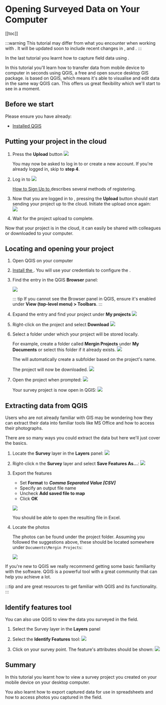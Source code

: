 # Opening Surveyed Data on Your Computer

[[toc]]

:::warning
This tutorial may differ from what you encounter when working with <MainPlatformNameLink />. It will be updated soon to include recent changes in <MainPlatformNameLink />, <MobileAppName /> and <QGISPluginName />.
:::

In the last tutorial you learnt how to capture field data using <MobileAppName />.

In this tutorial you'll learn how to transfer data from mobile device to computer in seconds using QGIS, a free and open source desktop GIS package. <MobileAppName /> is based on QGIS, which means it's able to visualise and edit data in the same way QGIS can. This offers us great flexibility which we'll start to see in a moment.


## Before we start
Please ensure you have already:
* [Installed QGIS](../../setup/install-qgis/index.md)


## Putting your project in the cloud
1. Press the **Upload** button
   ![](./mergin-maps-mobile-upload-project.jpg)
   
   You may now be asked to log in to <MainPlatformName /> or create a new account. If you're already logged in, skip to **step 4**.
   
2. Log in to <MainPlatformName />
   ![](./mergin-maps-mobile-log-in-to-mergin.jpg)
   
   [How to Sign Up to <MainPlatformName />](../../setup/sign-up-to-mergin-maps/index.md) describes several methods of registering.

3. Now that you are logged in to <MainPlatformName />, pressing the **Upload** button should start sending your project up to the cloud. Initiate the upload once again:  
   ![](./mergin-maps-mobile-upload-project.jpg)
   
4. Wait for the project upload to complete.

Now that your project is in the cloud, it can easily be shared with colleagues or downloaded to your computer.


## Locating and opening your project
1. Open QGIS on your computer
2. [Install the <QGISPluginName />](../../setup/install-mergin-maps-plugin-for-qgis/index.md). 
   You will use your <MainPlatformNameLink /> credentials to configure the <QGISPluginName />.
3. Find the <MainPlatformName /> entry in the QGIS **Browser** panel:

   ![](./qgis-browser-panel.jpg)
   
   ::: tip
   If you cannot see the Browser panel in QGIS, ensure it's enabled under **View (top-level menu) > Toolbars**.
   :::
   
4. Expand the <MainPlatformName /> entry and find your project under **My projects**
   ![](./qgis-find-project.jpg)

5. Right-click on the project and select **Download**
   ![](./qgis-download-project.jpg)

6. Select a folder under which your project will be stored locally.

   For example, create a folder called **Mergin Projects** under **My Documents** or select this folder if it already exists.
   ![](./qgis-creating-mergin-projects-folder.jpg)
   
   The <QGISPluginName /> will automatically create a subfolder based on the project's name.
   
   The project will now be downloaded.
   ![](./qgis-downloading-project.jpg)

7. Open the project when prompted:
   ![](./qgis-open-project-file.jpg)
   
   Your survey project is now open in QGIS:
   ![](./qgis-project-opened.jpg)


## Extracting data from QGIS
Users who are not already familiar with GIS may be wondering how they can extract their data into familiar tools like MS Office and how to access their photographs.

There are so many ways you could extract the data but here we'll just cover the basics.

1. Locate the **Survey** layer in the **Layers** panel:
   ![](./qgis-layers-panel.jpg)
   
2. Right-click n the **Survey** layer and select **Save Features As...**:
   ![](./qgis-save-features-as.jpg)

3. Export the features
   * Set **Format** to ***Comma Separated Value [CSV]***
   * Specify an output file name
   * Uncheck **Add saved file to map**
   * Click **OK**
   
   ![](./qgis-save-as-csv-options.jpg)
   
   You should be able to open the resulting file in Excel.

4. Locate the photos

   The photos can be found under the project folder. Assuming you followed the suggestions above, these should be located somewhere under `Documents\Mergin Projects`:
   
   ![](./qgis-finding-photos.jpg)
   
If you're new to QGIS we really recommend getting some basic familiarity with the software. QGIS is a powerful tool with a great community that can help you achieve a lot.

:::tip
<QGISHelp ver="3.22" link="user_manual/index.html" text="QGIS User Guide" /> and <QGISHelp ver="3.22" link="training_manual/index.html" text="QGIS Training Manual" /> are great resources to get familiar with QGIS and its functionality.
:::

## Identify features tool
You can also use QGIS to view the data you surveyed in the field.
1. Select the Survey layer in the **Layers** panel
2. Select the **Identify Features** tool:
   ![](./qgis-identify-features-tool.jpg)

3. Click on your survey point. The feature's attributes should be shown:
   ![](./qgis-identify-results.jpg)


## Summary
In this tutorial you learnt how to view a survey project you created on your mobile device on your desktop computer. 

You also learnt how to export captured data for use in spreadsheets and how to access photos you captured in the field.
